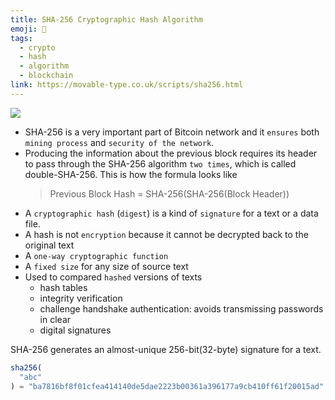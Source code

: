 ```yaml
---
title: SHA-256 Cryptographic Hash Algorithm
emoji: 📝
tags:
  - crypto
  - hash
  - algorithm
  - blockchain
link: https://movable-type.co.uk/scripts/sha256.html
---
```


![](https://waytomine.com/wp-content/uploads/2018/12/Sha-2561.jpg)

- SHA-256 is a very important part of Bitcoin network and it `ensures` both `mining process` and `security of the network`.
- Producing the information about the previous block requires its header to pass through the SHA-256 algorithm `two times`, which is called double-SHA-256. This is how the formula looks like
  > Previous Block Hash = SHA-256(SHA-256(Block Header))
- A `cryptographic hash` (`digest`) is a kind of `signature` for a text or a data file.
- A hash is not `encryption` because it cannot be decrypted back to the original text
- A `one-way cryptographic function`
- A `fixed size` for any size of source text
- Used to compared `hashed` versions of texts
  - hash tables
  - integrity verification
  - challenge handshake authentication: avoids transmissing passwords in clear
  - digital signatures

SHA-256 generates an almost-unique 256-bit(32-byte) signature for a text.

```js
sha256(
  "abc"
) = "ba7816bf8f01cfea414140de5dae2223b00361a396177a9cb410ff61f20015ad";
```
